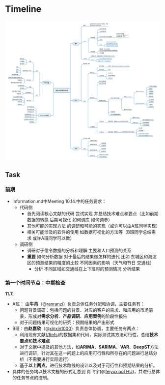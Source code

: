 # Timeline

![TaskMap(By @[ranranzi](https://github.com/orgs/BigDataSystemTHU2018/people/ranranzi))](https://github.com/BigDataSystemTHU2018/Project-Unicom/blob/master/Media/Pics/taskmap.png)

## Task

###  前期

- Information.md中Meeting 10.14.中的任务要求：
  - 代码侧
    - 首先阅读核心文献的代码 尝试实现 并总结技术难点和要点（比如前期数据的转换 后期可视化 如何调库 如何调参）
    - 其他可能的实现方法 的调研和可能的实现（或许可以由A班同学实现）
    - 相关可能涉及的软件的使用 如数据可视化的方法等（B班同学总结需求 或许A班同学可以做）
  - 调研侧
    - 调研对于信令数据的分析和理解 主要和人口预测的关系
    - **重要** 如何分析数据 对于最后的结果做怎样的迭代 比如 东城区和海淀区的预测结果的精度的比较 不同因素的影响（天气和节日 交通线）
      - 分析 不同区域如交通线在上下班时的预测情况 分析结果



### 第一个时间节点：中期检查

**11.7.**

+ A班： 由**牛苒**（@[ranranzi](https://github.com/orgs/BigDataSystemTHU2018/people/ranranzi)）负责总体任务分配和协调，主要任务有：
  + 问题背景调研：包括问题的背景、对应的客户的需求、和应用的市场前景，形成对**需求分析**、**产品调研**、**应用案例**的阶段性报告
  + 对于问题结果可视化的研究：预期结果的产出形式
+ B班：由**赵嘉欣**（@[xinxin1000](https://github.com/orgs/BigDataSystemTHU2018/people/xinxin1000)）负责总体协调，主要任务有两点：
  + 利用现有文献([/Refs](https://github.com/BigDataSystemTHU2018/Project-Unicom/tree/master/Refs))的数据集和代码，实际测试其方法可行性，总结**技术要点**和**技术难点**
  + 对于文献中提及的其他方法，如**ARIMA**、**SARIMA**、**VAR**、**DeepST**方法进行调研，针对其在这一问题上的应用可行性和所存在的问题进行总结分析（不需要进行实际运行）
  + 基于**以上两点**，进行技术路线的设计以及对于可行性和预期结果的分析。
+ 具体的任务均以技术文档的形式汇总到 肖飞宇(@[feiyuxiaoTHU](https://github.com/feiyuxiaoThu))，并进行总体的任务节点的控制。